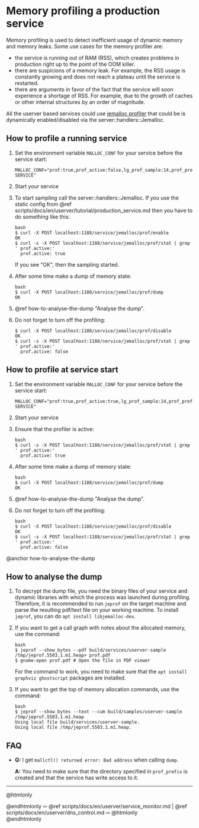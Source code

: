 # Memory profiling a production service

Memory profiling is used to detect inefficient usage of dynamic memory and
memory leaks. Some use cases for the memory profiler are:

* the service is running out of RAM (RSS), which creates problems in production
  right up to the point of the OOM killer.
* there are suspicions of a memory leak. For example, the RSS usage is
  constantly growing and does not reach a plateau until the service is
  restarted.
* there are arguments in favor of the fact that the service will soon
  experience a shortage of RSS. For example, due to the growth of caches or
  other internal structures by an order of magnitude.

All the userver based services could use
[jemalloc profiler](https://github.com/jemalloc/jemalloc/wiki/Use-Case%3A-Heap-Profiling)
that could be is dynamically enabled/disabled via the server::handlers::Jemalloc.

## How to profile a running service
1. Set the environment variable `MALLOC_CONF` for your service before the service start:
   ```
   MALLOC_CONF="prof:true,prof_active:false,lg_prof_sample:14,prof_prefix:/tmp/jeprof-SERVICE"
   ```
2. Start your service
3. To start sampling call the server::handlers::Jemalloc. If you use the
   static config from @ref scripts/docs/en/userver/tutorial/production_service.md then you
   have to do something like this:
   ```
   bash
   $ curl -X POST localhost:1188/service/jemalloc/prof/enable
   OK
   $ curl -s -X POST localhost:1188/service/jemalloc/prof/stat | grep ' prof.active:'
     prof.active: true
   ```
   If you see "ОК", then the sampling started.

4. After some time make a dump of memory state:
   ```
   bash
   $ curl -X POST localhost:1188/service/jemalloc/prof/dump
   OK
   ```

5. @ref how-to-analyse-the-dump "Analyse the dump".

6. Do not forget to turn off the profiling:
   ```
   $ curl -X POST localhost:1188/service/jemalloc/prof/disable
   OK
   $ curl -s -X POST localhost:1188/service/jemalloc/prof/stat | grep ' prof.active:'
     prof.active: false
   ```

## How to profile at service start

1. Set the environment variable `MALLOC_CONF` for your service before the service start:
   ```
   MALLOC_CONF="prof:true,prof_active:true,lg_prof_sample:14,prof_prefix:/tmp/jeprof-SERVICE"
   ```

2. Start your service

3. Ensure that the profiler is active:
   ```
   bash
   $ curl -s -X POST localhost:1188/service/jemalloc/prof/stat | grep ' prof.active:'
     prof.active: true
   ```

4. After some time make a dump of memory state:
   ```
   bash
   $ curl -X POST localhost:1188/service/jemalloc/prof/dump
   OK
   ```

5. @ref how-to-analyse-the-dump "Analyse the dump".

6. Do not forget to turn off the profiling:
   ```
   bash
   $ curl -X POST localhost:1188/service/jemalloc/prof/disable
   OK
   $ curl -s -X POST localhost:1188/service/jemalloc/prof/stat | grep ' prof.active:'
     prof.active: false
   ```

@anchor how-to-analyse-the-dump
## How to analyse the dump

1. To decrypt the dump file, you need the binary files of your service and
   dynamic libraries with which the process was launched during profiling.
   Therefore, it is recommended to run `jeprof` on the target machine and parse
   the resulting pdf/text file on your working machine. To install `jeprof`,
   you can do `apt install libjemalloc-dev`.

2. If you want to get a call graph with notes about the allocated memory, use the command:
    ```
    bash
    $ jeprof --show_bytes --pdf build/services/userver-sample /tmp/jeprof.5503.1.m1.heap> prof.pdf
    $ gnome-open prof.pdf # Open the file in PDF viewer
    ```
    For the command to work, you need to make sure that the `apt install graphviz ghostscript` packages are installed.

3. If you want to get the top of memory allocation commands, use the command:
    ```
    bash
    $ jeprof --show_bytes --text --cum build/samples/userver-sample /tmp/jeprof.5503.1.m1.heap
    Using local file build/services/userver-sample.
    Using local file /tmp/jeprof.5503.1.m1.heap.
    ```


## FAQ
- **Q:** I get `mallctl() returned error: Bad address` when calling `dump`.

  **A:** You need to make sure that the directory specified in `prof_prefix` is
     created and that the service has write access to it.


----------

@htmlonly <div class="bottom-nav"> @endhtmlonly
⇦ @ref scripts/docs/en/userver/service_monitor.md | @ref scripts/docs/en/userver/dns_control.md ⇨
@htmlonly </div> @endhtmlonly
